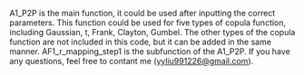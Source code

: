 A1_P2P is the main function, it could be used after inputting the correct parameters.
This function could be used for five types of copula function, including Gaussian, t, Frank, Clayton, Gumbel. The other types of the copula function are not included in this code, but it can be added in the same manner.
AF1_r_mapping_step1 is the subfunction of the A1_P2P.
If you have any questions, feel free to contant me (yyliu991226@gmail.com).
